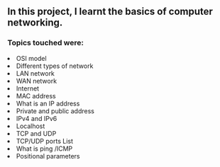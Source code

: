 <h2>In this project, I learnt the basics of computer networking.</h2>

<h3>Topics touched were:</h3>
<li>OSI model</li>
<li>Different types of network</li>
<li>LAN network</li>
<li>WAN network</li>
<li>Internet</li>
<li>MAC address</li>
<li>What is an IP address</li>
<li>Private and public address</li>
<li>IPv4 and IPv6</li>
<li>Localhost</li>
<li>TCP and UDP</li>
<li>TCP/UDP ports List</li>
<li>What is ping /ICMP</li>
<li>Positional parameters</li>
